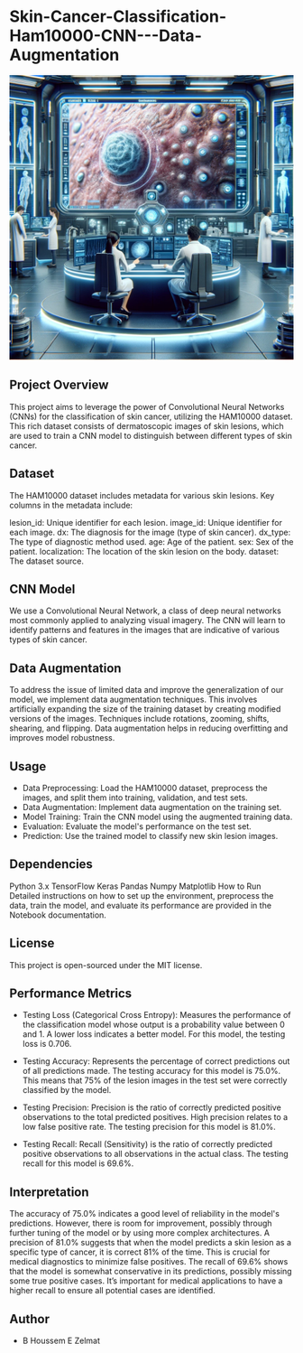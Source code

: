 # Skin-Cancer-Classification-Ham10000-CNN---Data-Augmentation


![alt text](https://github.com/BheZelmat/Skin-Cancer-Classification-Ham10000-CNN---Data-Augmentation-/blob/main/img.png?raw=true)
## Project Overview
This project aims to leverage the power of Convolutional Neural Networks (CNNs) for the classification of skin cancer, utilizing the HAM10000 dataset. This rich dataset consists of dermatoscopic images of skin lesions, which are used to train a CNN model to distinguish between different types of skin cancer.

## Dataset
The HAM10000 dataset includes metadata for various skin lesions. Key columns in the metadata include:

lesion_id: Unique identifier for each lesion.
image_id: Unique identifier for each image.
dx: The diagnosis for the image (type of skin cancer).
dx_type: The type of diagnostic method used.
age: Age of the patient.
sex: Sex of the patient.
localization: The location of the skin lesion on the body.
dataset: The dataset source.
## CNN Model
We use a Convolutional Neural Network, a class of deep neural networks most commonly applied to analyzing visual imagery. The CNN will learn to identify patterns and features in the images that are indicative of various types of skin cancer.

## Data Augmentation
To address the issue of limited data and improve the generalization of our model, we implement data augmentation techniques. This involves artificially expanding the size of the training dataset by creating modified versions of the images. Techniques include rotations, zooming, shifts, shearing, and flipping. Data augmentation helps in reducing overfitting and improves model robustness.

## Usage
* Data Preprocessing: Load the HAM10000 dataset, preprocess the images, and split them into training, validation, and test sets.
* Data Augmentation: Implement data augmentation on the training set.
* Model Training: Train the CNN model using the augmented training data.
* Evaluation: Evaluate the model's performance on the test set.
* Prediction: Use the trained model to classify new skin lesion images.
## Dependencies
Python 3.x
TensorFlow
Keras
Pandas
Numpy
Matplotlib
How to Run
Detailed instructions on how to set up the environment, preprocess the data, train the model, and evaluate its performance are provided in the Notebook documentation.

## License
This project is open-sourced under the MIT license.
## Performance Metrics
* Testing Loss (Categorical Cross Entropy): Measures the performance of the classification model whose output is a probability value between 0 and 1. A lower loss indicates a better model. For this model, the testing loss is 0.706.

* Testing Accuracy: Represents the percentage of correct predictions out of all predictions made. The testing accuracy for this model is 75.0%. This means that 75% of the lesion images in the test set were correctly classified by the model.

* Testing Precision: Precision is the ratio of correctly predicted positive observations to the total predicted positives. High precision relates to a low false positive rate. The testing precision for this model is 81.0%.

* Testing Recall: Recall (Sensitivity) is the ratio of correctly predicted positive observations to all observations in the actual class. The testing recall for this model is 69.6%.

## Interpretation
The accuracy of 75.0% indicates a good level of reliability in the model's predictions. However, there is room for improvement, possibly through further tuning of the model or by using more complex architectures.
A precision of 81.0% suggests that when the model predicts a skin lesion as a specific type of cancer, it is correct 81% of the time. This is crucial for medical diagnostics to minimize false positives.
The recall of 69.6% shows that the model is somewhat conservative in its predictions, possibly missing some true positive cases. It’s important for medical applications to have a higher recall to ensure all potential cases are identified.
## Author 
- B Houssem E Zelmat 

